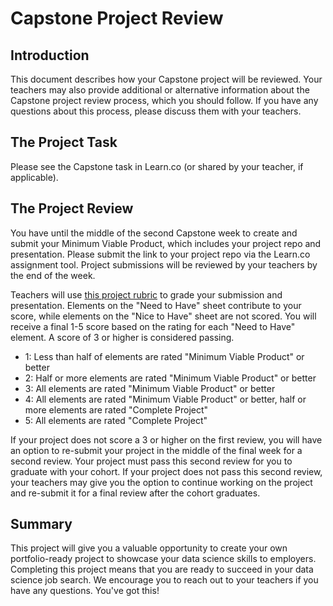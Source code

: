 # Capstone Project Review

## Introduction

This document describes how your Capstone project will be reviewed. Your teachers may also provide additional or alternative information about the Capstone project review process, which you should follow. If you have any questions about this process, please discuss them with your teachers.

## The Project Task

Please see the Capstone task in Learn.co (or shared by your teacher, if applicable).

## The Project Review

You have until the middle of the second Capstone week to create and submit your Minimum Viable Product, which includes your project repo and presentation. Please submit the link to your project repo via the Learn.co assignment tool. Project submissions will be reviewed by your teachers by the end of the week.

Teachers will use [this project rubric](https://docs.google.com/spreadsheets/d/1YUC5_QVu8BEd7xBJumzspH40-KuJtL9KQInQYXGi5bE/edit?usp=sharing) to grade your submission and presentation. Elements on the "Need to Have" sheet contribute to your score, while elements on the "Nice to Have" sheet are not scored. You will receive a final 1-5 score based on the rating for each "Need to Have" element. A score of 3 or higher is considered passing.

* 1: Less than half of elements are rated "Minimum Viable Product" or better
* 2: Half or more elements are rated "Minimum Viable Product" or better
* 3: All elements are rated "Minimum Viable Product" or better
* 4: All elements are rated "Minimum Viable Product" or better, half or more elements are rated "Complete Project"
* 5: All elements are rated "Complete Project"

If your project does not score a 3 or higher on the first review, you will have an option to re-submit your project in the middle of the final week for a second review. Your project must pass this second review for you to graduate with your cohort. If your project does not pass this second review, your teachers may give you the option to continue working on the project and re-submit it for a final review after the cohort graduates.

## Summary

This project will give you a valuable opportunity to create your own portfolio-ready project to showcase your data science skills to employers. Completing this project means that you are ready to succeed in your data science job search. We encourage you to reach out to your teachers if you have any questions. You've got this!
